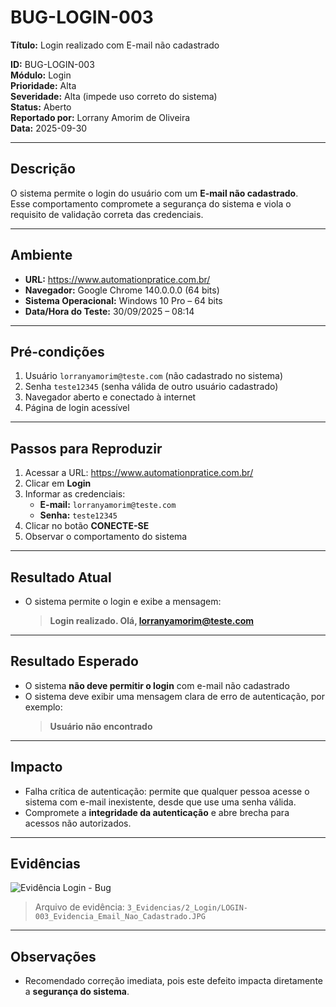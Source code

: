 # BUG-LOGIN-003

**Título:** Login realizado com E-mail não cadastrado  

**ID:** BUG-LOGIN-003  
**Módulo:** Login  
**Prioridade:** Alta  
**Severidade:** Alta (impede uso correto do sistema)  
**Status:** Aberto  
**Reportado por:** Lorrany Amorim de Oliveira  
**Data:** 2025-09-30  

---

## Descrição
O sistema permite o login do usuário com um **E-mail não cadastrado**.  
Esse comportamento compromete a segurança do sistema e viola o requisito de validação correta das credenciais.

---

## Ambiente
- **URL:** https://www.automationpratice.com.br/  
- **Navegador:** Google Chrome 140.0.0.0 (64 bits)  
- **Sistema Operacional:** Windows 10 Pro – 64 bits  
- **Data/Hora do Teste:** 30/09/2025 – 08:14  

---

## Pré-condições
1. Usuário `lorranyamorim@teste.com` (não cadastrado no sistema)  
2. Senha `teste12345` (senha válida de outro usuário cadastrado)  
3. Navegador aberto e conectado à internet  
4. Página de login acessível  

---

## Passos para Reproduzir
1. Acessar a URL: https://www.automationpratice.com.br/  
2. Clicar em **Login**  
3. Informar as credenciais:  
   - **E-mail:** `lorranyamorim@teste.com`  
   - **Senha:** `teste12345`  
4. Clicar no botão **CONECTE-SE**  
5. Observar o comportamento do sistema  

---

## Resultado Atual
- O sistema permite o login e exibe a mensagem:  
  > **Login realizado. Olá, lorranyamorim@teste.com**  

---

## Resultado Esperado
- O sistema **não deve permitir o login** com e-mail não cadastrado  
- O sistema deve exibir uma mensagem clara de erro de autenticação, por exemplo:  
  > **Usuário não encontrado**  

---

## Impacto
- Falha crítica de autenticação: permite que qualquer pessoa acesse o sistema com e-mail inexistente, desde que use uma senha válida.  
- Compromete a **integridade da autenticação** e abre brecha para acessos não autorizados.  

---

## Evidências
![Evidência Login - Bug](/3_Evidencias/2_Login/LOGIN-003_Evidencia_Email_Nao_Cadastrado.JPG)  

> Arquivo de evidência: `3_Evidencias/2_Login/LOGIN-003_Evidencia_Email_Nao_Cadastrado.JPG`  

---

## Observações
- Recomendado correção imediata, pois este defeito impacta diretamente a **segurança do sistema**.
